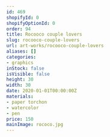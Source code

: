 ```yaml
---
id: 469
shopifyId: 0
shopifyOptionId: 0
order: 94
title: Rocooco couple lovers
slug: rocooco-couple-lovers
url: art-works/rocooco-couple-lovers
aliases: []
categories:
- graphics
inStock: false
isVisible: false
height: 30
width: 30
date: 2020-01-01T00:00:00Z
materials:
- paper torchon
- watercolor
- pen
price: 150
mainImage: rococo.jpg
---
```

